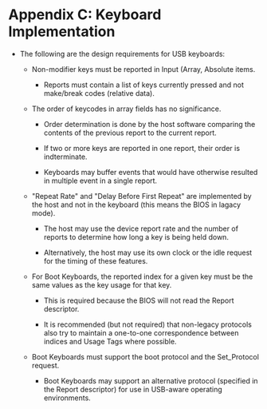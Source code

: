 # Appendix C: Keyboard Implementation

- The following are the design requirements for USB keyboards:

    - Non-modifier keys must be reported in Input (Array, Absolute items.

        - Reports must contain a list of keys currently pressed and not make/break codes (relative data).

    - The order of keycodes in array fields has no significance.

        - Order determination is done by the host software comparing the contents of the previous report to the current report.

        - If two or more keys are reported in one report, their order is indterminate.

        - Keyboards may buffer events that would have otherwise resulted in multiple event in a single report.

    - "Repeat Rate" and "Delay Before First Repeat" are implemented by the host and not in the keyboard (this means the BIOS in lagacy mode).

        - The host may use the device report rate and the number of reports to determine how long a key is being held down.

        - Alternatively, the host may use its own clock or the idle request for the timing of these features.

    - For Boot Keyboards, the reported index for a given key must be the same values as the key usage for that key.

        - This is required because the BIOS will not read the Report descriptor.

        - It is recommended (but not required) that non-legacy protocols also try to maintain a one-to-one correspondence between indices and Usage Tags where possible.

    - Boot Keyboards must support the boot protocol and the Set_Protocol request.

        - Boot Keyboards may support an alternative protocol (specified in the Report descriptor) for use in USB-aware operating environments.
